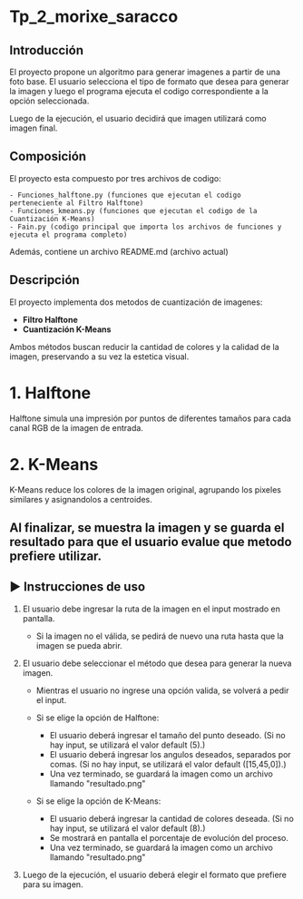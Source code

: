# Tp_2_morixe_saracco

## Introducción
El proyecto propone un algoritmo para generar imagenes a partir de una foto base. El usuario selecciona el tipo de formato que desea para generar la imagen y luego el programa ejecuta el codigo correspondiente a la opción seleccionada.

Luego de la ejecución, el usuario decidirá que imagen utilizará como imagen final.


## Composición
El proyecto esta compuesto por tres archivos de codigo:

    - Funciones_halftone.py (funciones que ejecutan el codigo perteneciente al Filtro Halftone)
    - Funciones_kmeans.py (funciones que ejecutan el codigo de la Cuantización K-Means)
    - Fain.py (codigo principal que importa los archivos de funciones y ejecuta el programa completo)

Además, contiene un archivo README.md (archivo actual)


## Descripción
El proyecto implementa dos metodos de cuantización de imagenes: 

- **Filtro Halftone**
- **Cuantización K-Means**

Ambos métodos buscan reducir la cantidad de colores y la calidad de la imagen, preservando a su vez la estetica visual.

# 1. Halftone
Halftone simula una impresión por puntos de diferentes tamaños para cada canal RGB de la imagen de entrada.

# 2. K-Means
K-Means reduce los colores de la imagen original, agrupando los pixeles similares y asignandolos a centroides.


Al finalizar, se muestra la imagen y se guarda el resultado para que el usuario evalue que metodo prefiere utilizar.
---


## ▶️ Instrucciones de uso

1. El usuario debe ingresar la ruta de la imagen en el input mostrado en pantalla.
    - Si la imagen no el válida, se pedirá de nuevo una ruta hasta que la imagen se pueda abrir.

2. El usuario debe seleccionar el método que desea para generar la nueva imagen.
    - Mientras el usuario no ingrese una opción valida, se volverá a pedir el input.

    - Si se elige la opción de Halftone:
        - El usuario deberá ingresar el tamaño del punto deseado. (Si no hay input, se utilizará el valor default (5).)
        - El usuario deberá ingresar los angulos deseados, separados por comas. (Si no hay input, se utilizará el valor default ([15,45,0]).)
        - Una vez terminado, se guardará la imagen como un archivo llamando "resultado.png"


    - Si se elige la opción de K-Means:
        - El usuario deberá ingresar la cantidad de colores deseada. (Si no hay input, se utilizará el valor default (8).)
        - Se mostrará en pantalla el porcentaje de evolución del proceso.
        - Una vez terminado, se guardará la imagen como un archivo llamando "resultado.png"

3. Luego de la ejecución, el usuario deberá elegir el formato que prefiere para su imagen.


